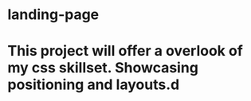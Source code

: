 # landing-page
# This project will offer a overlook of my css skillset. Showcasing positioning and layouts.d 